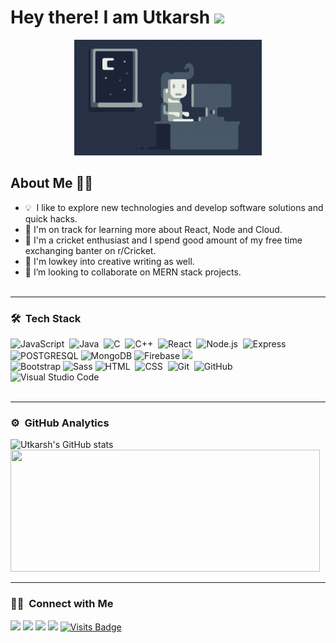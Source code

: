# Hey there! I am Utkarsh <img src="https://github.com/TheDudeThatCode/TheDudeThatCode/blob/master/Assets/Hi.gif" width="29px">

<p align="center"><img alt="Night Coding" src="https://raw.githubusercontent.com/AVS1508/AVS1508/master/assets/Night-Coding.gif"/></p>

## About Me 👨‍💻

- 💡 &nbsp;I like to explore new technologies and develop software solutions and quick hacks.
- 🌱 I'm on track for learning more about React, Node and Cloud. 
- 🏏 I'm a cricket enthusiast and I spend good amount of my free time exchanging banter on r/Cricket.
- 📝 I'm lowkey into creative writing as well.
- 🏢 I’m looking to collaborate on MERN stack projects.
<br></br>

---

### 🛠 &nbsp;Tech Stack


![JavaScript](https://img.shields.io/badge/-JavaScript-05122A?style=flat&logo=javascript)&nbsp;
![Java](https://img.shields.io/badge/-Java-05122A?style=flat&logo=Java&logoColor=FFA518)&nbsp;
![C](https://img.shields.io/badge/-C-05122A?style=flat&logo=C&logoColor=A8B9CC)&nbsp;
![C++](https://img.shields.io/badge/-C++-05122A?style=flat&logo=C%2B%2B&logoColor=00599C)&nbsp;
![React](https://img.shields.io/badge/-React-05122A?style=flat&logo=react)&nbsp;
![Node.js](https://img.shields.io/badge/-Node.js-05122A?style=flat&logo=node.js)&nbsp;
![Express](https://img.shields.io/badge/-ExpressJs-black?style=flat-square&logo=express)\
![POSTGRESQL](https://img.shields.io/badge/PostgreSQL-316192?style=for-the-badge&logo=postgresql&logoColor=white) 
![MongoDB](https://img.shields.io/badge/-MongoDB-black?style=flat-square&logo=mongodb)
![Firebase](https://img.shields.io/badge/-Firebase-FFCA28?style=flat-square&logo=firebase&logoColor=ffffff)
<img src="https://img.shields.io/badge/-MySQL-F29111?style=flat-square&logo=MySQL&logoColor=white"/>\
![Bootstrap](https://img.shields.io/badge/-Bootstrap-05122A?style=flat&logo=bootstrap&logoColor=563D7C)
![Sass](https://img.shields.io/badge/-Sass-%23CC6699?style=flat-square&logo=sass&logoColor=ffffff)
![HTML](https://img.shields.io/badge/-HTML-05122A?style=flat&logo=HTML5)&nbsp;
![CSS](https://img.shields.io/badge/-CSS-05122A?style=flat&logo=CSS3&logoColor=1572B6)&nbsp;
![Git](https://img.shields.io/badge/-Git-05122A?style=flat&logo=git)&nbsp;
![GitHub](https://img.shields.io/badge/-GitHub-05122A?style=flat&logo=github)&nbsp;
![Visual Studio Code](https://img.shields.io/badge/-Visual%20Studio%20Code-05122A?style=flat&logo=visual-studio-code&logoColor=007ACC)&nbsp;
<br></br>

---

### ⚙️ &nbsp;GitHub Analytics

<p>

![Utkarsh's GitHub stats](https://github-readme-stats.vercel.app/api?username=utkarsh2210&count_private=true&show_icons=true&theme=radical)&nbsp;
<a href="https://github.com/utkarsh2210/github-readme-stats">
  <img src="https://github-readme-stats.anuraghazra1.vercel.app/api/top-langs/?username=utkarsh2210&layout=compact&theme=radical" height=195px width=495/>
</a>
</p>

---

### 🤝🏻 &nbsp;Connect with Me

<p align = "center">

[<img src="https://img.shields.io/badge/linkedin-%230077B5.svg?&style=for-the-badge&logo=linkedin&logoColor=white" />](www.linkedin.com/in/utkarsh-maheria)
[<img src="https://img.shields.io/badge/facebook-%231877F2.svg?&style=for-the-badge&logo=facebook&logoColor=white" />](https://www.facebook.com/utkarsh.maheria.9/) 
[<img src="https://img.shields.io/badge/twitter-%231DA1F2.svg?&style=for-the-badge&logo=twitter&logoColor=white" />](https://twitter.com/utkarsh_maheria) 
[<img src = "https://img.shields.io/badge/instagram-%23E4405F.svg?&style=for-the-badge&logo=instagram&logoColor=white">](https://www.instagram.com/utkarsh.maheria)
[![Visits Badge](https://badges.pufler.dev/visits/utkarsh2210/utkarsh2210?style=for-the-badge)](https://github.com/utkarsh2210)

</p>
